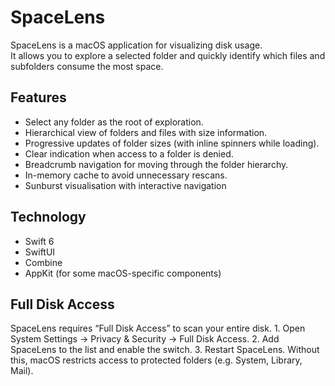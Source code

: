 # SpaceLens

SpaceLens is a macOS application for visualizing disk usage.  
It allows you to explore a selected folder and quickly identify which files and subfolders consume the most space.

## Features
- Select any folder as the root of exploration.
- Hierarchical view of folders and files with size information.
- Progressive updates of folder sizes (with inline spinners while loading).
- Clear indication when access to a folder is denied.
- Breadcrumb navigation for moving through the folder hierarchy.
- In-memory cache to avoid unnecessary rescans.
- Sunburst visualisation with interactive navigation 

## Technology
- Swift 6
- SwiftUI
- Combine
- AppKit (for some macOS-specific components)

## Full Disk Access
SpaceLens requires “Full Disk Access” to scan your entire disk.
	1.	Open System Settings → Privacy & Security → Full Disk Access.
	2.	Add SpaceLens to the list and enable the switch.
	3.	Restart SpaceLens.
Without this, macOS restricts access to protected folders (e.g. System, Library, Mail).
